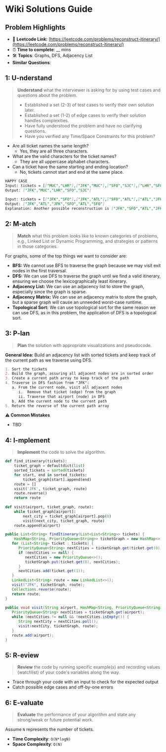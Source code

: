 # Wiki Solutions Guide
## Problem Highlights

* 🔗 **Leetcode Link:** [https://leetcode.com/problems/reconstruct-itinerary/](https://leetcode.com/problems/reconstruct-itinerary/)
* ⏰ **Time to complete**: __ mins
* 🛠️ **Topics**: Graphs, DFS, Adjacency List
* **Similar Questions**: 
    
## 1: U-nderstand

> **Understand** what the interviewer is asking for by using test cases and questions about the problem.
> 
> - Established a set (2-3) of test cases to verify their own solution later.
> - Established a set (1-2) of edge cases to verify their solution handles complexities.
> - Have fully understood the problem and have no clarifying questions.
> - Have you verified any Time/Space Constraints for this problem?

- Are all ticket names the same length?
  - Yes, they are all three characters.
- What are the valid characters for the ticket names?
    - They are all uppercase alphabet characters.
- Can a ticket have the same starting and ending location?
    - No, tickets cannot start and end at the same place.
   
```markdown
HAPPY CASE
Input: tickets = [["MUC","LHR"],["JFK","MUC"],["SFO","SJC"],["LHR","SFO"]]
Output: ["JFK","MUC","LHR","SFO","SJC"]
    
Input: tickets = [["JFK","SFO"],["JFK","ATL"],["SFO","ATL"],["ATL","JFK"],["ATL","SFO"]]
Output: ["JFK","ATL","JFK","SFO","ATL","SFO"]
Explanation: Another possible reconstruction is ["JFK","SFO","ATL","JFK","ATL","SFO"] but it is larger in lexical order.
```   
    
## 2: M-atch

<!-- See https://docs.google.com/document/d/1hYT1hoOJ6pFIt8A5q-PIZmYP7pB4WqlzyUJgFx9x2mY/edit#heading=h.ya2de4n4zsds for list of algorithms based on question type-->

> **Match** what this problem looks like to known categories of problems, e.g., Linked List or Dynamic Programming, and strategies or patterns in those categories.

For graphs, some of the top things we want to consider are:
        
- **BFS:** We cannot use BFS to traverse the graph because we may visit exit nodes in the first traversal.
- **DFS:** We can use DFS to traverse the graph until we find a valid itinerary, ensuring we choose the lexicographically least itinerary.
- **Adjacency List:** We can use an adjacency list to store the graph, especially since the graph is sparse.
- **Adjacency Matrix:** We can use an adjacency matrix to store the graph, but a sparse graph will cause an unneeded worst-case runtime.
- **Topological Sort:** We can use topological sort for the same reason we can use DFS, as in this problem, the application of DFS is a topological sort.


## 3: P-lan

> **Plan** the solution with appropriate visualizations and pseudocode.

**General Idea:** Build an adjacency list with sorted tickets and keep track of the current path as we traverse using DFS.

```markdown
1. Sort the tickets
2. Build the graph, assuring all adjacent nodes are in sorted order
3. Create a current path array to keep track of the path
4. Traverse in DFS fashion from "JFK":
   a. From the current node, visit all adjacent nodes
      i.  Remove that ticket (edge) from the graph
      ii. Traverse that airport (node) in DFS
   b. Add the current node to the current path
5. Return the reverse of the current path array
```

**⚠️ Common Mistakes**

* TBD

## 4: I-mplement

> **Implement** the code to solve the algorithm.

```python
def find_itinerary(tickets):
    ticket_graph = defaultdict(list)
    sorted_tickets = sorted(tickets)
    for start, end in sorted_tickets:
        ticket_graph[start].append(end)
    route = []
    visit('JFK', ticket_graph, route)
    route.reverse()
    return route
    
def visit(airport, ticket_graph, route):
    while ticket_graph[airport]:
        next_city = ticket_graph[airport].pop(0)
        visit(next_city, ticket_graph, route)
    route.append(airport)
```
```java
public List<String> findItinerary(List<List<String>> tickets) {
	HashMap<String, PriorityQueue<String>> ticketGraph = new HashMap<>();
   for (List<String> ticket : tickets) {
      PriorityQueue<String> nextCities = ticketGraph.get(ticket.get(0));
      if (nextCities == null) {
         nextCities = new PriorityQueue<>();
         ticketGraph.put(ticket.get(0), nextCities);
      }
      nextCities.add(ticket.get(1));
   }
   LinkedList<String> route = new LinkedList<>();
   visit("JFK", ticketGraph, route);
   Collections.reverse(route);
   return route;
}
    
public void visit(String airport, HashMap<String, PriorityQueue<String>> ticketGraph, LinkedList<String> route) {
   PriorityQueue<String> nextCities = ticketGraph.get(airport);
   while (nextCities != null && !nextCities.isEmpty()) {
      String nextCity = nextCities.poll();
      visit(nextCity, ticketGraph, route);
   }
   route.add(airport);
}
```
    
## 5: R-eview

> **Review** the code by running specific example(s) and recording values (watchlist) of your code's variables along the way.

- Trace through your code with an input to check for the expected output
- Catch possible edge cases and off-by-one errors

## 6: E-valuate

> **Evaluate** the performance of your algorithm and state any strong/weak or future potential work.

Assume `N` represents the number of tickets.

* **Time Complexity**: `O(N*logN)`
* **Space Complexity**: `O(N)`